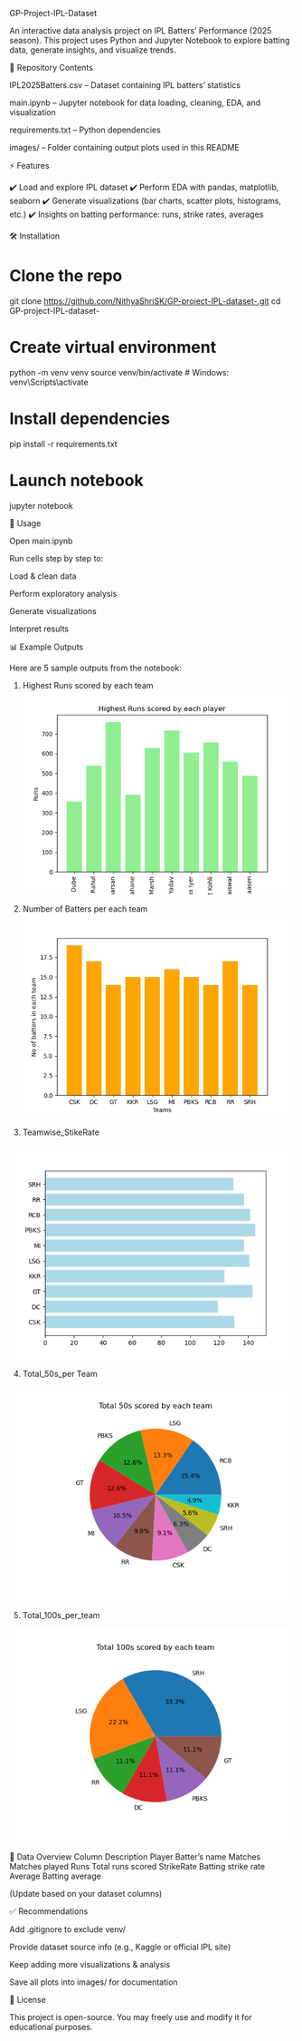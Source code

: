 GP-Project-IPL-Dataset

An interactive data analysis project on IPL Batters’ Performance (2025 season).
This project uses Python and Jupyter Notebook to explore batting data, generate insights, and visualize trends.

📂 Repository Contents

IPL2025Batters.csv – Dataset containing IPL batters’ statistics

main.ipynb – Jupyter notebook for data loading, cleaning, EDA, and visualization

requirements.txt – Python dependencies

images/ – Folder containing output plots used in this README

⚡ Features

✔️ Load and explore IPL dataset
✔️ Perform EDA with pandas, matplotlib, seaborn
✔️ Generate visualizations (bar charts, scatter plots, histograms, etc.)
✔️ Insights on batting performance: runs, strike rates, averages

🛠️ Installation
# Clone the repo
git clone https://github.com/NithyaShriSK/GP-project-IPL-dataset-.git
cd GP-project-IPL-dataset-

# Create virtual environment
python -m venv venv
source venv/bin/activate   # Windows: venv\Scripts\activate

# Install dependencies
pip install -r requirements.txt

# Launch notebook
jupyter notebook

🚀 Usage

Open main.ipynb

Run cells step by step to:

Load & clean data

Perform exploratory analysis

Generate visualizations

Interpret results

📊 Example Outputs

Here are 5 sample outputs from the notebook:

1. Highest Runs scored by each team
![Highest runs scored by each team](images/Highest_Runs_by_Player.png)

2. Number of Batters per each team
![Number of batters per each team](images/No_of_batters_in_each_team.png)

3. Teamwise_StikeRate

![StrikeRate of each team](images/Teamwise_SR.png)

4. Total_50s_per Team

![Total_50s_per Team](images/Total_50s_by_Team.png)

5. Total_100s_per_team

![Total_100s_per_team](images/Total_100s_by_Team.png)

📌 Data Overview
Column	Description
Player	Batter’s name
Matches	Matches played
Runs	Total runs scored
StrikeRate	Batting strike rate
Average	Batting average

(Update based on your dataset columns)

✅ Recommendations

Add .gitignore to exclude venv/

Provide dataset source info (e.g., Kaggle or official IPL site)

Keep adding more visualizations & analysis

Save all plots into images/ for documentation

📜 License

This project is open-source. You may freely use and modify it for educational purposes.